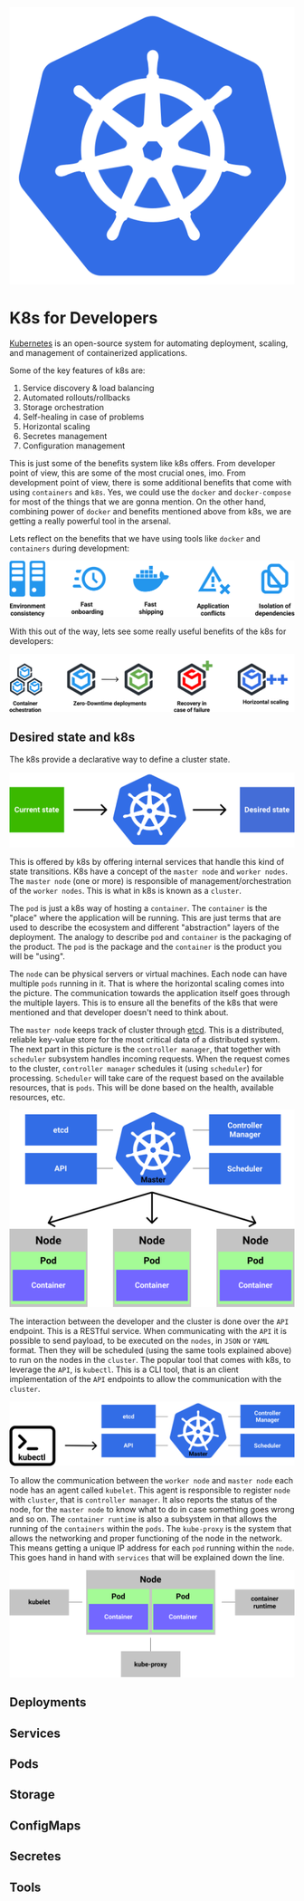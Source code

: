 
<p align=center>
  <img alt="k8s" src="./resources/k8s.svg" />
</p>

# K8s for Developers

[Kubernetes](https://kubernetes.io/) is an open-source system for automating deployment, scaling, and management of containerized applications.

Some of the key features of k8s are:

1. Service discovery & load balancing
2. Automated rollouts/rollbacks
3. Storage orchestration
4. Self-healing in case of problems
5. Horizontal scaling
6. Secretes management
7. Configuration management

This is just some of the benefits system like k8s offers. From developer point of view, this are some of the most crucial ones, imo. From development point of view, there is some additional benefits that come with using `containers` and `k8s`. Yes, we could use the `docker` and `docker-compose` for most of the things that we are gonna mention. On the other hand, combining power of `docker` and benefits mentioned above from k8s, we are getting a really powerful tool in the arsenal.

Lets reflect on the benefits that we have using tools like `docker` and `containers` during development:

<p align=center>
  <img alt="benefits of containers" src="./resources/benefits_of_containers.svg" />
</p>

With this out of the way, lets see some really useful benefits of the k8s for developers:

<p align=center>
  <img alt="benefits of k8s" src="./resources/benefits_of_k8s.svg" />
</p>


## Desired state and k8s

The k8s provide a declarative way to define a cluster state.

<p align=center>
  <img alt="desired state" src="./resources/desired_state.svg" />
</p>

This is offered by k8s by offering internal services that handle this kind of state transitions. K8s have a concept of the `master node` and `worker nodes`. The `master node` (one or more) is responsible of management/orchestration of the `worker nodes`. This is what in k8s is known as a `cluster`.

The `pod` is just a k8s way of hosting a `container`. The `container` is the "place" where the application will be running. This are just terms that are used to describe the ecosystem and different "abstraction" layers of the deployment. The analogy to describe `pod` and `container` is the packaging of the product. The `pod` is the package and the `container` is the product you will be "using".

The `node` can be physical servers or virtual machines. Each node can have multiple `pods` running in it. That is where the horizontal scaling comes into the picture. The communication towards the application itself goes through the multiple layers. This is to ensure all the benefits of the k8s that were mentioned and that developer doesn't need to think about.

The `master node` keeps track of cluster through [etcd](https://etcd.io/). This is a distributed, reliable key-value store for the most critical data of a distributed system. The next part in this picture is the `controller manager`, that together with `scheduler` subsystem handles incoming requests. When the request comes to the cluster, `controller manager` schedules it (using `scheduler`) for processing. `Scheduler` will take care of the request based on the available resources, that is `pods`. This will be done based on the health, available resources, etc.

<p align=center>
  <img alt="cluster" src="./resources/cluster.svg" />
</p>

The interaction between the developer and the cluster is done over the `API` endpoint. This is a RESTful service. When communicating with the `API` it is possible to send payload, to be executed on the `nodes`, in `JSON` or `YAML` format. Then they will be scheduled (using the same tools explained above) to run on the nodes in the `cluster`. The popular tool that comes with k8s, to leverage the `API`, is `kubectl`. This is a CLI tool, that is an client implementation of the `API` endpoints to allow the communication with the `cluster`.

<p align=center>
  <img alt="kubectl" src="./resources/kubectl.svg" />
</p>

To allow the communication between the `worker node` and `master node` each node has an agent called `kubelet`. This agent is responsible to register `node` with `cluster`, that is `controller manager`. It also reports the status of the node, for the `master node` to know what to do in  case something goes wrong and so on. The `container runtime` is also a subsystem in that allows the running of the `containers` within the `pods`. The `kube-proxy` is the system that allows the networking and proper functioning of the node in the network. This means getting a unique IP address for each `pod` running within the `node`. This goes hand in hand with `services` that will be explained down the line.

<p align=center>
  <img alt="node" src="./resources/node.svg" />
</p>

## Deployments

## Services

## Pods

## Storage

## ConfigMaps

## Secretes

## Tools
